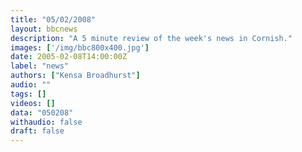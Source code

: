 ```yaml
---
title: "05/02/2008"
layout: bbcnews
description: "A 5 minute review of the week's news in Cornish."
images: ['/img/bbc800x400.jpg']
date: 2005-02-08T14:00:00Z
label: "news"
authors: ["Kensa Broadhurst"]
audio: ""
tags: []
videos: []
data: "050208"
withaudio: false
draft: false
---
```

